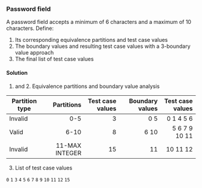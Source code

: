 ### Password field
A password field accepts a minimum of 6 characters and a maximum of 10 characters. Define:

1. Its corresponding equivalence partitions and test case values
2. The boundary values and resulting test case values with a 3-boundary value approach
3. The final list of test case values

#### Solution

1. and 2. Equivalence partitions and boundary value analysis
   
|Partition type|Partitions|Test case values|Boundary values|Test case values|
|-|--:|--:|--:|--:|
|Invalid|0-5|3|0 5|0 1 4 5 6|
|Valid|6-10|8|6 10|5 6 7 9 10 11|
|Invalid|11-MAX INTEGER|15|11|10 11 12|

3. List of test case values

`0` `1` `3` `4` `5` `6` `7` `8` `9` `10` `11` `12` `15`
